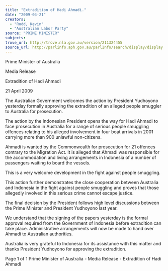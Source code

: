 ```yaml
---
title: "Extradition of Hadi Ahmadi."
date: "2009-04-21"
creators:
  - "Rudd, Kevin"
  - "Australian Labor Party"
source: "PRIME MINISTER"
subjects:
trove_url: http://trove.nla.gov.au/version/211324455
source_url: http://parlinfo.aph.gov.au/parlInfo/search/display/display.w3p;query=Id%3A%22media/pressrel/5OXT6%22
---
```


 Prime Minister of Australia 

 

 Media Release 

 Extradition of Hadi Ahmadi 

 21 April 2009 

 The Australian Government welcomes the action by President Yudhoyono yesterday formally approving the extradition of  an alleged people smuggler to Australia for prosecution. 

 The  action  by  the  Indonesian  President  opens  the  way  for  Hadi  Ahmadi  to  face prosecution  in  Australia  for  a  range  of  serious people smuggling offences relating to his alleged involvement in four boat arrivals in 2001 carrying more than 900  unlawful non-citizens. 

 Ahmadi is wanted by the Commonwealth for prosecution for 21 offences contrary to the Migration Act. It is alleged that  Ahmadi was responsible for the accommodation and living arrangements in Indonesia of a number of passengers waiting  to board the vessels. 

 This is a very welcome development in the fight against people smuggling. 

 This  action  further  demonstrates  the  close  cooperation  between  Australia  and Indonesia  in  the  fight  against  people   smuggling and proves that those allegedly involved in this serious crime cannot escape justice. 

 The final decision by the President follows high level discussions between the Prime Minister and President Yudhoyono  last year. 

 We understand that the signing of the papers yesterday is the formal approval required from the Government of Indonesia  before  extradition  can  take  place.  Administrative  arrangements  will  now  be  made  to  hand  over  Ahmadi  to  Australian authorities. 

 Australia is very grateful to Indonesia for its assistance with this matter and thanks President Yudhoyono for approving the  extradition.    

 Page 1 of 1 Prime Minister of Australia - Media Release - Extradition of Hadi Ahmadi


